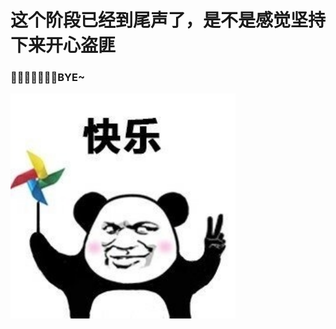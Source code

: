 #  这个阶段已经到尾声了，是不是感觉坚持下来开心盗匪

###  :raising_hand::raising_hand::raising_hand::raising_hand::raising_hand::raising_hand::raising_hand:BYE~

<img src="javase%E5%BC%80%E5%BF%83%E7%9B%97%E5%8C%AA.jpg" alt="开心盗匪" style="zoom: 150%;" />